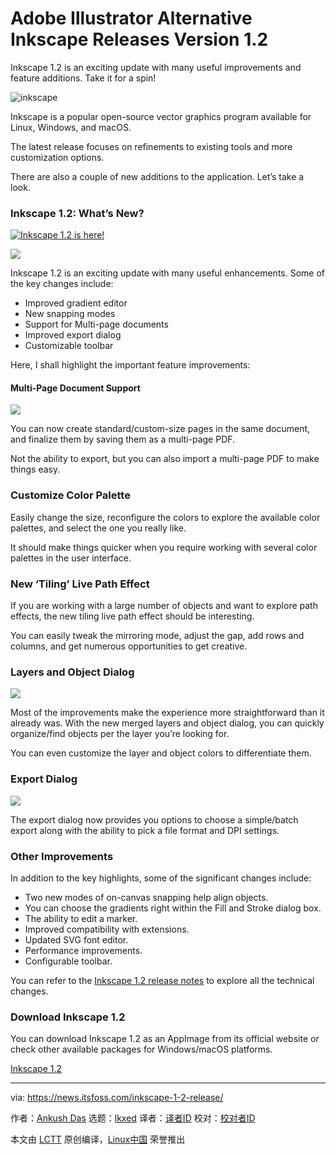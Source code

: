[#]: subject: "Adobe Illustrator Alternative Inkscape Releases Version 1.2"
[#]: via: "https://news.itsfoss.com/inkscape-1-2-release/"
[#]: author: "Ankush Das https://news.itsfoss.com/author/ankush/"
[#]: collector: "lkxed"
[#]: translator: "lkxed"
[#]: reviewer: " "
[#]: publisher: " "
[#]: url: " "

Adobe Illustrator Alternative Inkscape Releases Version 1.2
======
Inkscape 1.2 is an exciting update with many useful improvements and feature additions. Take it for a spin!

![inkscape][1]

Inkscape is a popular open-source vector graphics program available for Linux, Windows, and macOS.

The latest release focuses on refinements to existing tools and more customization options.

There are also a couple of new additions to the application. Let’s take a look.

### Inkscape 1.2: What’s New?

[<img src="https://i.ytimg.com/vi/1U4hVbvRr_g/hqdefault.jpg" alt="Inkscape 1.2 is here!">][2]

![][3]

Inkscape 1.2 is an exciting update with many useful enhancements. Some of the key changes include:

* Improved gradient editor
* New snapping modes
* Support for Multi-page documents
* Improved export dialog
* Customizable toolbar

Here, I shall highlight the important feature improvements:

#### Multi-Page Document Support

![][4]

You can now create standard/custom-size pages in the same document, and finalize them by saving them as a multi-page PDF.

Not the ability to export, but you can also import a multi-page PDF to make things easy.

### Customize Color Palette

Easily change the size, reconfigure the colors to explore the available color palettes, and select the one you really like.

It should make things quicker when you require working with several color palettes in the user interface.

### New ‘Tiling’ Live Path Effect

If you are working with a large number of objects and want to explore path effects, the new tiling live path effect should be interesting.

You can easily tweak the mirroring mode, adjust the gap, add rows and columns, and get numerous opportunities to get creative.

### Layers and Object Dialog

![][5]

Most of the improvements make the experience more straightforward than it already was. With the new merged layers and object dialog, you can quickly organize/find objects per the layer you’re looking for.

You can even customize the layer and object colors to differentiate them.

### Export Dialog

![][6]

The export dialog now provides you options to choose a simple/batch export along with the ability to pick a file format and DPI settings.

### Other Improvements

In addition to the key highlights, some of the significant changes include:

* Two new modes of on-canvas snapping help align objects.
* You can choose the gradients right within the Fill and Stroke dialog box.
* The ability to edit a marker.
* Improved compatibility with extensions.
* Updated SVG font editor.
* Performance improvements.
* Configurable toolbar.

You can refer to the [Inkscape 1.2 release notes][7] to explore all the technical changes.

### Download Inkscape 1.2

You can download Inkscape 1.2 as an AppImage from its official website or check other available packages for Windows/macOS platforms.

[Inkscape 1.2][8]

--------------------------------------------------------------------------------

via: https://news.itsfoss.com/inkscape-1-2-release/

作者：[Ankush Das][a]
选题：[lkxed][b]
译者：[译者ID](https://github.com/译者ID)
校对：[校对者ID](https://github.com/校对者ID)

本文由 [LCTT](https://github.com/LCTT/TranslateProject) 原创编译，[Linux中国](https://linux.cn/) 荣誉推出

[a]: https://news.itsfoss.com/author/ankush/
[b]: https://github.com/lkxed
[1]: https://news.itsfoss.com/wp-content/uploads/2022/05/inkscape-1-2.jpg
[2]: https://youtu.be/1U4hVbvRr_g
[3]: https://youtu.be/1U4hVbvRr_g
[4]: https://news.itsfoss.com/wp-content/uploads/2022/05/inkscape-1-2-multi-document.jpg
[5]: https://news.itsfoss.com/wp-content/uploads/2022/05/inkscape-1-2layers-objects-1024x593.jpg
[6]: https://news.itsfoss.com/wp-content/uploads/2022/05/inkscape1-2-export-1024x688.jpg
[7]: https://media.inkscape.org/media/doc/release_notes/1.2/Inkscape_1.2.html
[8]: https://inkscape.org/release/inkscape-1.2/
